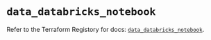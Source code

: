 # `data_databricks_notebook`

Refer to the Terraform Registory for docs: [`data_databricks_notebook`](https://registry.terraform.io/providers/databricks/databricks/1.16.1/docs/data-sources/notebook).

